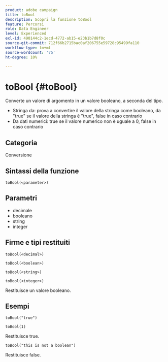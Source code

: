```yaml
---
product: adobe campaign
title: toBool
description: Scopri la funzione toBool
feature: Percorsi
role: Data Engineer
level: Experienced
exl-id: 490144c2-1ecd-4772-ab15-e23b1b7d8f0c
source-git-commit: 712f66b2715bac0af206755e59728c95499fa110
workflow-type: tm+mt
source-wordcount: '75'
ht-degree: 10%

---
```


# toBool {#toBool}

Converte un valore di argomento in un valore booleano, a seconda del tipo.

* Stringa da: prova a convertire il valore della stringa come booleano, da &quot;true&quot; se il valore della stringa è &quot;true&quot;, false in caso contrario
* Da dati numerici: true se il valore numerico non è uguale a 0, false in caso contrario

## Categoria

Conversione

## Sintassi della funzione

`toBool(<parameter>)`

## Parametri

* decimale
* booleano
* string
* integer

## Firme e tipi restituiti

`toBool(<decimal>)`

`toBool(<boolean>)`

`toBool(<string>)`

`toBool(<integer>)`

Restituisce un valore booleano.

## Esempi

`toBool("true")`

`toBool(1)`

Restituisce true.

`toBool("this is not a boolean")`

Restituisce false.
